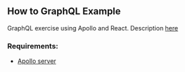 ## How to GraphQL Example

GraphQL exercise using Apollo and React. Description [here](https://www.howtographql.com/basics/0-introduction/)

### Requirements:

  - [Apollo server](https://github.com/howtographql/react-apollo/)
